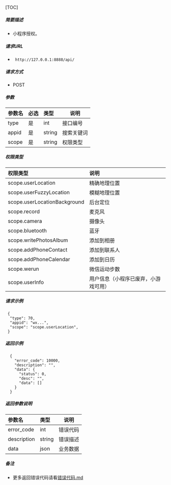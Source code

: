 

[TOC]
    
##### 简要描述

- 小程序授权。

##### 请求URL
- ` http://127.0.0.1:8888/api/`
  
##### 请求方式
- POST 

##### 参数

| 参数名   | 必选 | 类型     | 说明    |   
|:------|:---|:-------|-------|   
| type  | 是  | int    | 接口编号  |   
| appid | 是  | string | 搜索关键词 |   
| scope | 是  | string | 权限类型  |   

##### 权限类型

| 权限类型                         | 说明                 |   
|:-----------------------------|:-------------------|   
| scope.userLocation           | 精确地理位置             |   
| scope.userFuzzyLocation      | 模糊地理位置             |   
| scope.userLocationBackground | 后台定位               |   
| scope.record                 | 麦克风                |   
| scope.camera                 | 摄像头                |   
| scope.bluetooth              | 蓝牙                 |   
| scope.writePhotosAlbum       | 添加到相册              |   
| scope.addPhoneContact        | 添加到联系人             |   
| scope.addPhoneCalendar       | 添加到日历              |   
| scope.werun                  | 微信运动步数             |   
| scope.userInfo               | 用户信息（小程序已废弃，小游戏可用） |   

##### 请求示例

```
 {
  "type": 70,
  "appid": "wx...",
  "scope": "scope.userLocation",
 } 
```

##### 返回示例 

``` 
  {
    "error_code": 10000,
    "description": "",
    "data": {
      "status": 0,
      "desc": "",
      "data": []
    }
  }
```

##### 返回参数说明 

| 参数名         | 类型     | 说明   |   
|:------------|:-------|------|   
| error_code  | int    | 错误代码 |   
| description | string | 错误描述 |   
| data        | json   | 业务数据 |   

##### 备注 

- 更多返回错误代码请看[错误代码.md](../错误代码.md)








